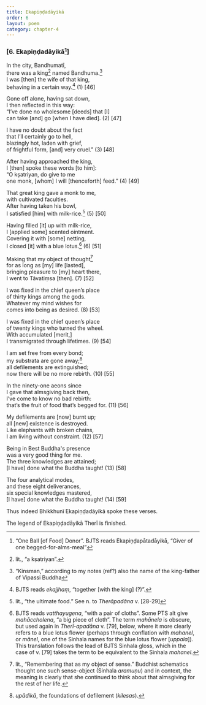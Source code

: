 ```yaml
---
title: Ekapiṇḍadāyikā
order: 6
layout: poem
category: chapter-4
---
```


### \[6. Ekapiṇḍadāyikā[^1]\]

In the city, Bandhumatī,  
there was a king[^2] named Bandhuma.[^3]  
I was \[then\] the wife of that king,  
behaving in a certain way.[^4] (1) \[46\]

Gone off alone, having sat down,  
I then reflected in this way:  
“I’ve done no wholesome \[deeds\] that \[I\]  
can take \[and\] go \[when I have died\]. (2) \[47\]

I have no doubt about the fact  
that I’ll certainly go to hell,  
blazingly hot, laden with grief,  
of frightful form, \[and\] very cruel.” (3) \[48\]

After having approached the king,  
I \[then\] spoke these words \[to him\]:  
“O kṣatriyan, do give to me  
one monk, \[whom\] I will \[thenceforth\] feed.” (4) \[49\]

That great king gave a monk to me,  
with cultivated faculties.  
After having taken his bowl,  
I satisfied \[him\] with milk-rice.[^5] (5) \[50\]

Having filled \[it\] up with milk-rice,  
I \[applied some\] scented ointment.  
Covering it with \[some\] netting,  
I closed \[it\] with a blue lotus.[^6] (6) \[51\]

Making that my object of thought[^7]  
for as long as \[my\] life \[lasted\],  
bringing pleasure to \[my\] heart there,  
I went to Tāvatiṃsa \[then\]. (7) \[52\]

I was fixed in the chief queen’s place  
of thirty kings among the gods.  
Whatever my mind wishes for  
comes into being as desired. (8) \[53\]

I was fixed in the chief queen’s place  
of twenty kings who turned the wheel.  
With accumulated \[merit,\]  
I transmigrated through lifetimes. (9) \[54\]

I am set free from every bond;  
my substrata are gone away;[^8]  
all defilements are extinguished;  
now there will be no more rebirth. (10) \[55\]

In the ninety-one aeons since  
I gave that almsgiving back then,  
I’ve come to know no bad rebirth:  
that’s the fruit of food that’s begged for. (11) \[56\]

My defilements are \[now\] burnt up;  
all \[new\] existence is destroyed.  
Like elephants with broken chains,  
I am living without constraint. (12) \[57\]

Being in Best Buddha's presence  
was a very good thing for me.  
The three knowledges are attained;  
\[I have\] done what the Buddha taught! (13) \[58\]

The four analytical modes,  
and these eight deliverances,  
six special knowledges mastered,  
\[I have\] done what the Buddha taught! (14) \[59\]

Thus indeed Bhikkhunī Ekapiṇḍadāyikā spoke these verses.

The legend of Ekapiṇḍadāyikā Therī is finished.

[^1]: “One Ball \[of Food\] Donor”. BJTS reads Ekapiṇḍapātadāyikā, “Giver of one begged-for-alms-meal”

[^2]: lit., “a kṣatriyan”.

[^3]: “Kinsman,” according to my notes (ref?) also the name of the king-father of Vipassi Buddha

[^4]: BJTS reads *ekajjhaṃ*, “together \[with the king\] (?)”.

[^5]: lit., “the ultimate food.” See n. to *Therāpadāna* v. \[28-29\]

[^6]: BJTS reads *vatthayugena*, “with a pair of cloths”. Some PTS alt give *mahā<span class="diacritics" data-state="on">c</span><span class="no-diacritics" data-state="off">ch</span>olena*, “a big piece of cloth”. The term *mahānela* is obscure, but used again in *Therī-apadāna* v. \[79\], below, where it more clearly refers to a blue lotus flower (perhaps through conflation with *mahanel*, or *mānel*, one of the Sinhala names for the blue lotus flower \[*uppala*\]). This translation follows the lead of BJTS Sinhala gloss, which in the case of v. \[79\] takes the term to be equivalent to the Sinhala *mahanel*.

[^7]: lit., “Remembering that as my object of sense.” Buddhist schematics thought one such sense-object (Sinhala *aramuṇu*) and in context, the meaning is clearly that she continued to think about that almsgiving for the rest of her life.

[^8]: *upādikā*, the foundations of defilement (*kilesas*).
